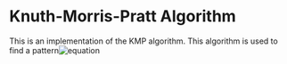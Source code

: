 Knuth-Morris-Pratt Algorithm
==============

This is an implementation of the KMP algorithm. This algorithm is used to find a pattern![equation](http://www.texify.com/img/%5CLARGE%5C%21P%3D%5C%7Bp_1%2Cp_2%2C...%2Cp_m%5C%7D.gif)
